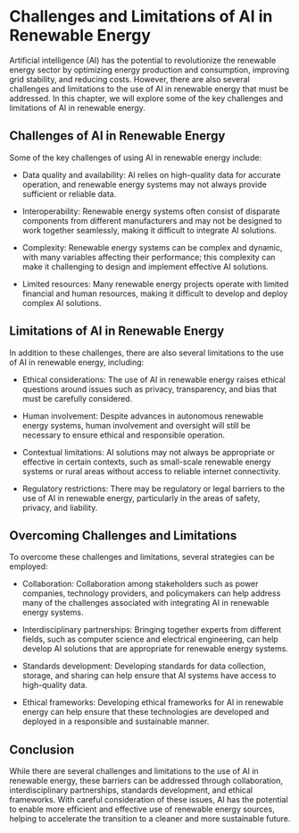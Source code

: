 Challenges and Limitations of AI in Renewable Energy
===============================================================================================

Artificial intelligence (AI) has the potential to revolutionize the renewable energy sector by optimizing energy production and consumption, improving grid stability, and reducing costs. However, there are also several challenges and limitations to the use of AI in renewable energy that must be addressed. In this chapter, we will explore some of the key challenges and limitations of AI in renewable energy.

Challenges of AI in Renewable Energy
------------------------------------

Some of the key challenges of using AI in renewable energy include:

* Data quality and availability: AI relies on high-quality data for accurate operation, and renewable energy systems may not always provide sufficient or reliable data.

* Interoperability: Renewable energy systems often consist of disparate components from different manufacturers and may not be designed to work together seamlessly, making it difficult to integrate AI solutions.

* Complexity: Renewable energy systems can be complex and dynamic, with many variables affecting their performance; this complexity can make it challenging to design and implement effective AI solutions.

* Limited resources: Many renewable energy projects operate with limited financial and human resources, making it difficult to develop and deploy complex AI solutions.

Limitations of AI in Renewable Energy
-------------------------------------

In addition to these challenges, there are also several limitations to the use of AI in renewable energy, including:

* Ethical considerations: The use of AI in renewable energy raises ethical questions around issues such as privacy, transparency, and bias that must be carefully considered.

* Human involvement: Despite advances in autonomous renewable energy systems, human involvement and oversight will still be necessary to ensure ethical and responsible operation.

* Contextual limitations: AI solutions may not always be appropriate or effective in certain contexts, such as small-scale renewable energy systems or rural areas without access to reliable internet connectivity.

* Regulatory restrictions: There may be regulatory or legal barriers to the use of AI in renewable energy, particularly in the areas of safety, privacy, and liability.

Overcoming Challenges and Limitations
-------------------------------------

To overcome these challenges and limitations, several strategies can be employed:

* Collaboration: Collaboration among stakeholders such as power companies, technology providers, and policymakers can help address many of the challenges associated with integrating AI in renewable energy systems.

* Interdisciplinary partnerships: Bringing together experts from different fields, such as computer science and electrical engineering, can help develop AI solutions that are appropriate for renewable energy systems.

* Standards development: Developing standards for data collection, storage, and sharing can help ensure that AI systems have access to high-quality data.

* Ethical frameworks: Developing ethical frameworks for AI in renewable energy can help ensure that these technologies are developed and deployed in a responsible and sustainable manner.

Conclusion
----------

While there are several challenges and limitations to the use of AI in renewable energy, these barriers can be addressed through collaboration, interdisciplinary partnerships, standards development, and ethical frameworks. With careful consideration of these issues, AI has the potential to enable more efficient and effective use of renewable energy sources, helping to accelerate the transition to a cleaner and more sustainable future.
